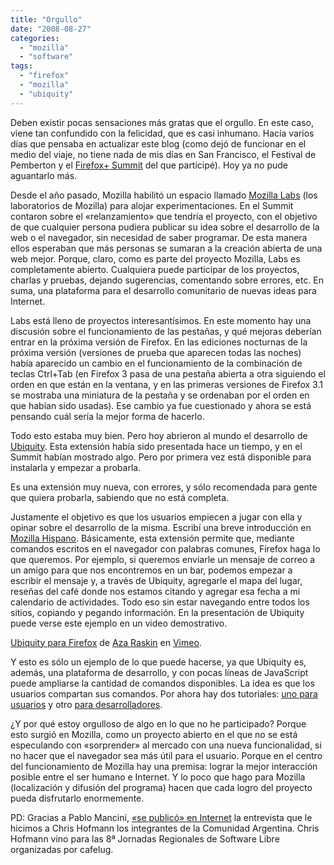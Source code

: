 ```yaml
---
title: "Orgullo"
date: "2008-08-27"
categories: 
  - "mozilla"
  - "software"
tags: 
  - "firefox"
  - "mozilla"
  - "ubiquity"
---
```


Deben existir pocas sensaciones más gratas que el orgullo. En este caso, viene tan confundido con la felicidad, que es casi inhumano. Hacía varios días que pensaba en actualizar este blog (como dejó de funcionar en el medio del viaje, no tiene nada de mis días en San Francisco, el Festival de Pemberton y el [Firefox+ Summit](https://wiki.mozilla.org/Summit2008/ "Sitio del Firefox+ Summit") del que participé). Hoy ya no pude aguantarlo más.

Desde el año pasado, Mozilla habilitó un espacio llamado [Mozilla Labs](http://labs.mozilla.com "Laboratorios de Mozilla") (los laboratorios de Mozilla) para alojar experimentaciones. En el Summit contaron sobre el «relanzamiento» que tendría el proyecto, con el objetivo de que cualquier persona pudiera publicar su idea sobre el desarrollo de la web o el navegador, sin necesidad de saber programar. De esta manera ellos esperaban que más personas se sumaran a la creación abierta de una web mejor. Porque, claro, como es parte del proyecto Mozilla, Labs es completamente abierto. Cualquiera puede participar de los proyectos, charlas y pruebas, dejando sugerencias, comentando sobre errores, etc. En suma, una plataforma para el desarrollo comunitario de nuevas ideas para Internet.

Labs está lleno de proyectos interesantísimos. En este momento hay una discusión sobre el funcionamiento de las pestañas, y qué mejoras deberían entrar en la próxima versión de Firefox. En las ediciones nocturnas de la próxima versión (versiones de prueba que aparecen todas las noches) había aparecido un cambio en el funcionamiento de la combinación de teclas Ctrl+Tab (en Firefox 3 pasa de una pestaña abierta a otra siguiendo el orden en que están en la ventana, y en las primeras versiones de Firefox 3.1 se mostraba una miniatura de la pestaña y se ordenaban por el orden en que habían sido usadas). Ese cambio ya fue cuestionado y ahora se está pensando cuál sería la mejor forma de hacerlo.

Todo esto estaba muy bien. Pero hoy abrieron al mundo el desarrollo de [Ubiquity](http://labs.mozilla.com/2008/08/introducing-ubiquity/ "Presentación de Ubiquity"). Esta extensión había sido presentada hace un tiempo, y en el Summit habían mostrado algo. Pero por primera vez está disponible para instalarla y empezar a probarla.

Es una extensión muy nueva, con errores, y sólo recomendada para gente que quiera probarla, sabiendo que no está completa.

Justamente el objetivo es que los usuarios empiecen a jugar con ella y opinar sobre el desarrollo de la misma. Escribí una breve introducción en [Mozilla Hispano](http://www.mozilla-hispano.org/2008/08/27/189-ubiquity-lenguaje-natural-para-internet "Mozilla hispano, la comunidad hispana de Mozilla"). Básicamente, esta extensión permite que, mediante comandos escritos en el navegador con palabras comunes, Firefox haga lo que queremos. Por ejemplo, si queremos enviarle un mensaje de correo a un amigo para que nos encontremos en un bar, podemos empezar a escribir el mensaje y, a través de Ubiquity, agregarle el mapa del lugar, reseñas del café donde nos estamos citando y agregar esa fecha a mi calendario de actividades. Todo eso sin estar navegando entre todos los sitios, copiando y pegando información. En la presentación de Ubiquity puede verse este ejemplo en un video demostrativo.

 [Ubiquity para Firefox](http://www.vimeo.com/1561578?pg=embed&sec=1561578) de [Aza Raskin](http://www.vimeo.com/user532161?pg=embed&sec=1561578) en [Vimeo](http://vimeo.com?pg=embed&sec=1561578).

Y esto es sólo un ejemplo de lo que puede hacerse, ya que Ubiquity es, además, una plataforma de desarrollo, y con pocas líneas de JavaScript puede ampliarse la cantidad de comandos disponibles. La idea es que los usuarios compartan sus comandos. Por ahora hay dos tutoriales: [uno para usuarios](https://wiki.mozilla.org/Labs/Ubiquity/Ubiquity_0.1_User_Tutorial "Tutorial para usuarios") y otro [para desarrolladores](https://wiki.mozilla.org/Labs/Ubiquity/Ubiquity_0.1_Author_Tutorial "Tutorial para desarrolladores.").

¿Y por qué estoy orgulloso de algo en lo que no he participado? Porque esto surgió en Mozilla, como un proyecto abierto en el que no se está especulando con «sorprender» al mercado con una nueva funcionalidad, si no hacer que el navegador sea más útil para el usuario. Porque en el centro del funcionamiento de Mozilla hay una premisa: lograr la mejor interacción posible entre el ser humano e Internet. Y lo poco que hago para Mozilla (localización y difusión del programa) hacen que cada logro del proyecto pueda disfrutarlo enormemente.

PD: Gracias a Pablo Mancini, [«se publicó» en Internet](http://www.amphibia.com.ar/entrevista-con-chris-hofmann-de-mozilla/ "Entrevista a Chris Hofmann") la entrevista que le hicimos a Chris Hofmann los integrantes de la Comunidad Argentina. Chris Hofmann vino para las 8ª Jornadas Regionales de Software Libre organizadas por cafelug.
